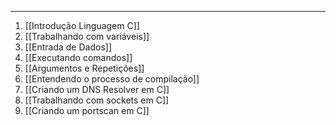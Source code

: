 
---

1. [[Introdução Linguagem C]]
2. [[Trabalhando com variáveis]]
3. [[Entrada de Dados]]
4. [[Executando comandos]]
5. [[Argumentos e Repetições]]
6. [[Entendendo o processo de compilação]]
7. [[Criando um DNS Resolver em C]]
8. [[Trabalhando com sockets em C]]
9. [[Criando um portscan em C]]